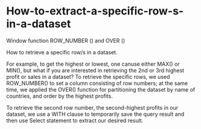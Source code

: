 # How-to-extract-a-specific-row-s-in-a-dataset

Window function ROW_NUMBER () and OVER ()

How to retrieve a specific row/s in a dataset. 

For example, to get the highest or lowest, one canuse either MAX() or MIN(), but what if you are interested in retrieving the 2nd or 3rd highest profit
or sales in a dataset? To retrieve the specific rows, we used ROW_NUMBER() to set a column consisting of row numbers;
at the same time, we applied the OVER() function for partitioning the dataset by name of countries, and order by the highest profits. 

To retrieve the second row number, the second-highest profits in our dataset, we use a WITH clause to temporarily save the query result and then use
Select statement to extract our desired result.

